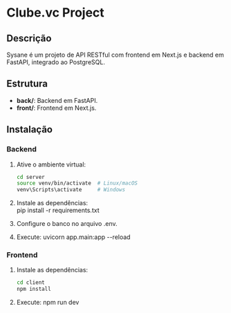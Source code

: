 # Clube.vc Project

## Descrição
Sysane é um projeto de API RESTful com frontend em Next.js e backend em FastAPI, integrado ao PostgreSQL.

## Estrutura
- **back/**: Backend em FastAPI.
- **front/**: Frontend em Next.js.

## Instalação

### Backend
1. Ative o ambiente virtual:
   ```bash
   cd server
   source venv/bin/activate  # Linux/macOS
   venv\Scripts\activate     # Windows

2. Instale as dependências:   
   pip install -r requirements.txt

3. Configure o banco no arquivo .env.

4. Execute:
   uvicorn app.main:app --reload



### Frontend
1. Instale as dependências:
   ```bash
   cd client
   npm install

2. Execute:
   npm run dev
